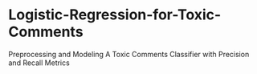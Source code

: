 # Logistic-Regression-for-Toxic-Comments
Preprocessing and Modeling A Toxic Comments Classifier with Precision and Recall Metrics
